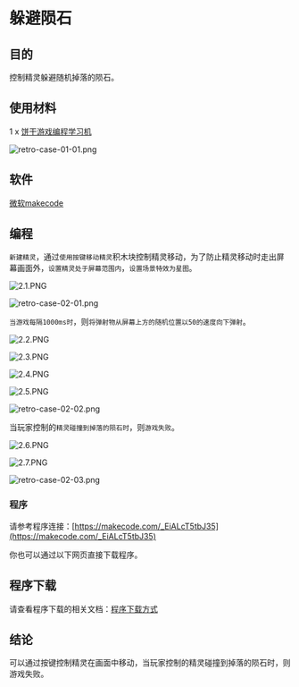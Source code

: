 ﻿# 躲避陨石

## 目的
控制精灵躲避随机掉落的陨石。

## 使用材料

1 x [饼干游戏编程学习机](https://item.taobao.com/item.htm?spm=a1z10.5-c-s.w4002-18602834185.82.51a95ccfE1IJt1&id=644090757603)

![retro-case-01-01.png](https://wiki-media-ef.oss-cn-hongkong.aliyuncs.com//images/retro-case-01-01.png)

## 软件

[微软makecode](https://arcade.makecode.com/)

## 编程

`新建精灵`，通过`使用按键移动精灵`积木块控制精灵移动，为了防止精灵移动时走出屏幕画面外，`设置精灵处于屏幕范围内`，`设置场景特效为星图`。

![2.1.PNG](https://wiki-media-ef.oss-cn-hongkong.aliyuncs.com//images/2.1.PNG)

![retro-case-02-01.png](https://wiki-media-ef.oss-cn-hongkong.aliyuncs.com//images/retro-case-02-01.png)

`当游戏每隔1000ms时`，则`将弹射物从屏幕上方的随机位置以50的速度向下弹射`。

![2.2.PNG](https://wiki-media-ef.oss-cn-hongkong.aliyuncs.com//images/2.2.PNG)

![2.3.PNG](https://wiki-media-ef.oss-cn-hongkong.aliyuncs.com//images/2.3.PNG)

![2.4.PNG](https://wiki-media-ef.oss-cn-hongkong.aliyuncs.com//images/2.4.PNG)

![2.5.PNG](https://wiki-media-ef.oss-cn-hongkong.aliyuncs.com//images/2.5.PNG)

![retro-case-02-02.png](https://wiki-media-ef.oss-cn-hongkong.aliyuncs.com//images/retro-case-02-02.png)

当玩家控制的`精灵碰撞到掉落的陨石时`，则`游戏失败`。

![2.6.PNG](https://wiki-media-ef.oss-cn-hongkong.aliyuncs.com//images/2.6.PNG)

![2.7.PNG](https://wiki-media-ef.oss-cn-hongkong.aliyuncs.com//images/2.7.PNG)

![retro-case-02-03.png](https://wiki-media-ef.oss-cn-hongkong.aliyuncs.com//images/retro-case-02-03.png)

### 程序

请参考程序连接：[https://makecode.com/_EiALcT5tbJ35](https://makecode.com/_EiALcT5tbJ35)

你也可以通过以下网页直接下载程序。

## 程序下载

请查看程序下载的相关文档：[程序下载方式](https://www.yuque.com/elecfreaks-learn/retro/wxo25w)

## 结论

可以通过按键控制精灵在画面中移动，当玩家控制的精灵碰撞到掉落的陨石时，则游戏失败。
